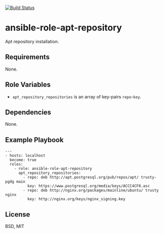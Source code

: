 [![Build Status](https://travis-ci.org/pkorobeinikov/ansible-role-apt-repository.svg?branch=master)](https://travis-ci.org/pkorobeinikov/ansible-role-apt-repository)

ansible-role-apt-repository
===========================

Apt repository installation.

Requirements
------------

None.

Role Variables
--------------

* `apt_repository_repositories` is an array of key-pairs `repo`-`key`.

Dependencies
------------

None.

Example Playbook
----------------

    ---
    - hosts: localhost
      become: true
      roles:
        - role: ansible-role-apt-repository
          apt_repository_repositories:
            - repo: deb http://apt.postgresql.org/pub/repos/apt/ trusty-pgdg main
              key: https://www.postgresql.org/media/keys/ACCC4CF8.asc
            - repo: deb http://nginx.org/packages/mainline/ubuntu/ trusty nginx
              key: http://nginx.org/keys/nginx_signing.key

License
-------

BSD, MIT
